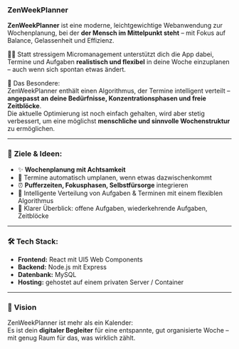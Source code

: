 ###  **ZenWeekPlanner**

**ZenWeekPlanner** ist eine moderne, leichtgewichtige Webanwendung zur Wochenplanung, bei der **der Mensch im Mittelpunkt steht** – mit Fokus auf Balance, Gelassenheit und Effizienz.

🧘‍♂️ Statt stressigem Micromanagement unterstützt dich die App dabei, Termine und Aufgaben **realistisch und flexibel** in deine Woche einzuplanen – auch wenn sich spontan etwas ändert.

🧠 Das Besondere:  
ZenWeekPlanner enthält einen Algorithmus, der Termine intelligent verteilt – **angepasst an deine Bedürfnisse, Konzentrationsphasen und freie Zeitblöcke**.  
Die aktuelle Optimierung ist noch einfach gehalten, wird aber stetig verbessert, um eine möglichst **menschliche und sinnvolle Wochenstruktur** zu ermöglichen.

---

### 🚀 **Ziele & Ideen:**

- ✨ **Wochenplanung mit Achtsamkeit**  
- 🔄 Termine automatisch umplanen, wenn etwas dazwischenkommt  
- ⏰ **Pufferzeiten, Fokusphasen, Selbstfürsorge** integrieren  
- 🧩 Intelligente Verteilung von Aufgaben & Terminen mit einem flexiblen Algorithmus  
- 🔎 Klarer Überblick: offene Aufgaben, wiederkehrende Aufgaben, Zeitblöcke

---

### 🛠 **Tech Stack:**

- **Frontend:** React mit UI5 Web Components  
- **Backend:** Node.js mit Express  
- **Datenbank:** MySQL  
- **Hosting:** gehostet auf einem privaten Server / Container  

---

### 🌱 **Vision**

ZenWeekPlanner ist mehr als ein Kalender:  
Es ist dein **digitaler Begleiter** für eine entspannte, gut organisierte Woche – mit genug Raum für das, was wirklich zählt.

